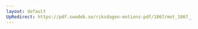 ```yaml
---
layout: default
UpRedirect: https://pdf.swedeb.se/riksdagen-motions-pdf/1867/mot_1867__ak__00136/mot_1867__ak__00136_001.pdf
---
```

